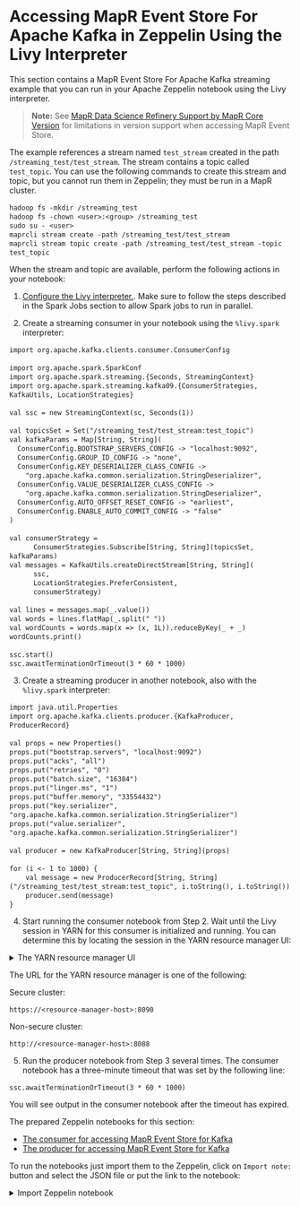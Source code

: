 # Accessing MapR Event Store For Apache Kafka in Zeppelin Using the Livy Interpreter

This section contains a MapR Event Store For Apache Kafka streaming example that you can run in your Apache Zeppelin notebook using the Livy interpreter.

> **Note:** See [MapR Data Science Refinery Support by MapR Core Version](https://mapr.com/docs/61/DataScienceRefinery/DSRSupportByCoreVersion.html) for limitations in version support when accessing MapR Event Store.

The example references a stream named `test_stream` created in the path `/streaming_test/test_stream`. The stream contains a topic called `test_topic`. You can use the following commands to create this stream and topic, but you cannot run them in Zeppelin; they must be run in a MapR cluster.

```
hadoop fs -mkdir /streaming_test
hadoop fs -chown <user>:<group> /streaming_test
sudo su - <user>
maprcli stream create -path /streaming_test/test_stream
maprcli stream topic create -path /streaming_test/test_stream -topic test_topic
```

When the stream and topic are available, perform the following actions in your notebook:

1. [Configure the Livy interpreter.](https://mapr.com/docs/61/Zeppelin/ConfigureLivyInterpreter.html#task_t1d_4yj_qbb). Make sure to follow the steps described in the Spark Jobs section to allow Spark jobs to run in parallel.

2. Create a streaming consumer in your notebook using the `%livy.spark` interpreter:

```
import org.apache.kafka.clients.consumer.ConsumerConfig

import org.apache.spark.SparkConf
import org.apache.spark.streaming.{Seconds, StreamingContext}
import org.apache.spark.streaming.kafka09.{ConsumerStrategies, KafkaUtils, LocationStrategies}    

val ssc = new StreamingContext(sc, Seconds(1))

val topicsSet = Set("/streaming_test/test_stream:test_topic")
val kafkaParams = Map[String, String](
  ConsumerConfig.BOOTSTRAP_SERVERS_CONFIG -> "localhost:9092",
  ConsumerConfig.GROUP_ID_CONFIG -> "none",
  ConsumerConfig.KEY_DESERIALIZER_CLASS_CONFIG ->
    "org.apache.kafka.common.serialization.StringDeserializer",
  ConsumerConfig.VALUE_DESERIALIZER_CLASS_CONFIG ->
    "org.apache.kafka.common.serialization.StringDeserializer",
  ConsumerConfig.AUTO_OFFSET_RESET_CONFIG -> "earliest",
  ConsumerConfig.ENABLE_AUTO_COMMIT_CONFIG -> "false" 
)

val consumerStrategy =
      ConsumerStrategies.Subscribe[String, String](topicsSet, kafkaParams)
val messages = KafkaUtils.createDirectStream[String, String](
      ssc,
      LocationStrategies.PreferConsistent,
      consumerStrategy)

val lines = messages.map(_.value())
val words = lines.flatMap(_.split(" "))
val wordCounts = words.map(x => (x, 1L)).reduceByKey(_ + _)
wordCounts.print()

ssc.start()
ssc.awaitTerminationOrTimeout(3 * 60 * 1000)
```

3. Create a streaming producer in another notebook, also with the `%livy.spark` interpreter:

```
import java.util.Properties
import org.apache.kafka.clients.producer.{KafkaProducer, ProducerRecord}

val props = new Properties()
props.put("bootstrap.servers", "localhost:9092")
props.put("acks", "all")
props.put("retries", "0")
props.put("batch.size", "16384")
props.put("linger.ms", "1")
props.put("buffer.memory", "33554432")
props.put("key.serializer", "org.apache.kafka.common.serialization.StringSerializer")
props.put("value.serializer", "org.apache.kafka.common.serialization.StringSerializer")

val producer = new KafkaProducer[String, String](props)

for (i <- 1 to 1000) {
    val message = new ProducerRecord[String, String]("/streaming_test/test_stream:test_topic", i.toString(), i.toString())
    producer.send(message)
}
```

4. Start running the consumer notebook from Step 2.
Wait until the Livy session in YARN for this consumer is initialized and running. You can determine this by locating the session in the YARN resource manager UI:

<details> 
  <summary>The YARN resource manager UI</summary>
  
![the YARN resource manager UI](images/yurn-ui-livy.png)

</details> 

The URL for the YARN resource manager is one of the following:

Secure cluster:

```
https://<resource-manager-host>:8090
```

Non-secure cluster:

```
http://<resource-manager-host>:8088
```

5. Run the producer notebook from Step 3 several times.
The consumer notebook has a three-minute timeout that was set by the following line:

```
ssc.awaitTerminationOrTimeout(3 * 60 * 1000)
```

You will see output in the consumer notebook after the timeout has expired.


The prepared Zeppelin notebooks for this section:

- [The consumer for accessing MapR Event Store for Kafka](notebook/consumer-event-store-for-kafka-use-livy.json)
- [The producer for accessing MapR Event Store for Kafka](notebook/producer-event-store-for-kafka-use-livy.json)


To run the notebooks just import them to the Zeppelin, click on  `Import note:` button and select the JSON file or put the link to the notebook:

<details> 
  <summary>Import Zeppelin notebook</summary>
  
![Import Zeppelin notebook](images/zeppelin-import.png)

</details> 